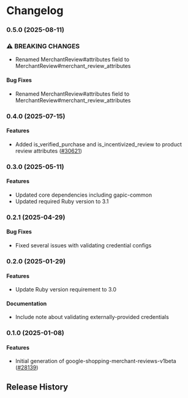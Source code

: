 # Changelog

### 0.5.0 (2025-08-11)

### ⚠ BREAKING CHANGES

* Renamed MerchantReview#attributes field to MerchantReview#merchant_review_attributes

#### Bug Fixes

* Renamed MerchantReview#attributes field to MerchantReview#merchant_review_attributes 

### 0.4.0 (2025-07-15)

#### Features

* Added is_verified_purchase and is_incentivized_review to product review attributes ([#30621](https://github.com/googleapis/google-cloud-ruby/issues/30621)) 

### 0.3.0 (2025-05-11)

#### Features

* Updated core dependencies including gapic-common 
* Updated required Ruby version to 3.1 

### 0.2.1 (2025-04-29)

#### Bug Fixes

* Fixed several issues with validating credential configs 

### 0.2.0 (2025-01-29)

#### Features

* Update Ruby version requirement to 3.0 
#### Documentation

* Include note about validating externally-provided credentials 

### 0.1.0 (2025-01-08)

#### Features

* Initial generation of google-shopping-merchant-reviews-v1beta ([#28139](https://github.com/googleapis/google-cloud-ruby/issues/28139)) 

## Release History
